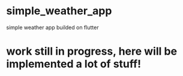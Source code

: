 # simple_weather_app

simple weather app builded on flutter

# work still in progress, here will be implemented a lot of stuff!